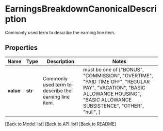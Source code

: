 # EarningsBreakdownCanonicalDescription

Commonly used term to describe the earning line item.

## Properties
Name | Type | Description | Notes
------------ | ------------- | ------------- | -------------
**value** | **str** | Commonly used term to describe the earning line item. |  must be one of ["BONUS", "COMMISSION", "OVERTIME", "PAID TIME OFF", "REGULAR PAY", "VACATION", "BASIC ALLOWANCE HOUSING", "BASIC ALLOWANCE SUBSISTENCE", "OTHER", "null", ]

[[Back to Model list]](../README.md#documentation-for-models) [[Back to API list]](../README.md#documentation-for-api-endpoints) [[Back to README]](../README.md)


